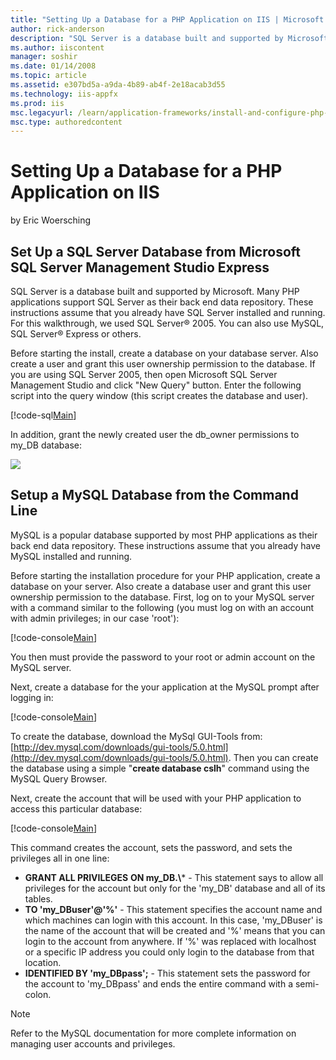 ```yaml
---
title: "Setting Up a Database for a PHP Application on IIS | Microsoft Docs"
author: rick-anderson
description: "SQL Server is a database built and supported by Microsoft. Many PHP applications support SQL Server as their back end data repository. These instructions ass..."
ms.author: iiscontent
manager: soshir
ms.date: 01/14/2008
ms.topic: article
ms.assetid: e307bd5a-a9da-4b89-ab4f-2e18acab3d55
ms.technology: iis-appfx
ms.prod: iis
msc.legacyurl: /learn/application-frameworks/install-and-configure-php-on-iis/setting-up-a-database-for-a-php-application-on-iis
msc.type: authoredcontent
---
```

Setting Up a Database for a PHP Application on IIS
====================
by Eric Woersching

## Set Up a SQL Server Database from Microsoft SQL Server Management Studio Express

SQL Server is a database built and supported by Microsoft. Many PHP applications support SQL Server as their back end data repository. These instructions assume that you already have SQL Server installed and running. For this walkthrough, we used SQL Server® 2005. You can also use MySQL, SQL Server® Express or others.

Before starting the install, create a database on your database server. Also create a user and grant this user ownership permission to the database. If you are using SQL Server 2005, then open Microsoft SQL Server Management Studio and click "New Query" button. Enter the following script into the query window (this script creates the database and user).


[!code-sql[Main](setting-up-a-database-for-a-php-application-on-iis/samples/sample1.sql)]


In addition, grant the newly created user the db\_owner permissions to my\_DB database:

[![](setting-up-a-database-for-a-php-application-on-iis/_static/image3.jpg)](setting-up-a-database-for-a-php-application-on-iis/_static/image1.jpg)

## Setup a MySQL Database from the Command Line

MySQL is a popular database supported by most PHP applications as their back end data repository. These instructions assume that you already have MySQL installed and running.

Before starting the installation procedure for your PHP application, create a database on your server. Also create a database user and grant this user ownership permission to the database. First, log on to your MySQL server with a command similar to the following (you must log on with an account with admin privileges; in our case 'root'):


[!code-console[Main](setting-up-a-database-for-a-php-application-on-iis/samples/sample2.cmd)]


You then must provide the password to your root or admin account on the MySQL server.

Next, create a database for the your application at the MySQL prompt after logging in:

[!code-console[Main](setting-up-a-database-for-a-php-application-on-iis/samples/sample3.cmd)]

To create the database, download the MySql GUI-Tools from: [http://dev.mysql.com/downloads/gui-tools/5.0.html](http://dev.mysql.com/downloads/gui-tools/5.0.html). Then you can create the database using a simple "**create database cslh**" command using the MySQL Query Browser. 

Next, create the account that will be used with your PHP application to access this particular database:


[!code-console[Main](setting-up-a-database-for-a-php-application-on-iis/samples/sample4.cmd)]


This command creates the account, sets the password, and sets the privileges all in one line:

- **GRANT ALL PRIVILEGES** **ON my\_DB.\\*** - This statement says to allow all privileges for the account but only for the 'my\_DB' database and all of its tables.
- **TO 'my\_DBuser'@'%'** - This statement specifies the account name and which machines can login with this account. In this case, 'my\_DBuser' is the name of the account that will be created and '%' means that you can login to the account from anywhere. If '%' was replaced with localhost or a specific IP address you could only login to the database from that location.
- **IDENTIFIED BY 'my\_DBpass';** - This statement sets the password for the account to 'my\_DBpass' and ends the entire command with a semi-colon.

> [!NOTE]
> Refer to the MySQL documentation for more complete information on managing user accounts and privileges.